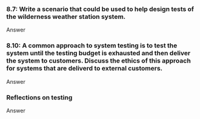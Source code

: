 <h3>8.7: Write a scenario that could be used to help design tests of the wilderness weather station system.</h3>

<p>Answer</p>

<h3>8.10: A common approach to system testing is to test the system until the testing budget is exhausted and then deliver the system to customers. Discuss the ethics of this approach for systems that are deliverd to external customers.</h3>

<p>Answer</p>

<h3>Reflections on testing</h3>

<p>Answer</p>

